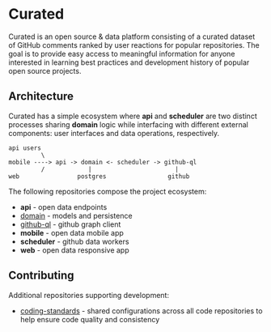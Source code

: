 # Curated

Curated is an open source & data platform consisting of a curated dataset of GitHub comments ranked by user reactions for popular repositories. The goal is to provide easy access to meaningful information for anyone interested in learning best practices and development history of popular open source projects.

## Architecture

Curated has a simple ecosystem where **api** and **scheduler** are two distinct processes sharing **domain** logic while interfacing with different external components: user interfaces and data operations, respectively.

```
api users
         \
mobile ----> api -> domain <- scheduler -> github-ql
         /            |                       |
web                postgres                 github
```

The following repositories compose the project ecosystem:

* **api** - open data endpoints
* [domain](https://github.com/curated/domain) - models and persistence
* [github-ql](https://github.com/curated/github-ql) - github graph client
* **mobile** - open data mobile app
* **scheduler** - github data workers
* **web** - open data responsive app

## Contributing

Additional repositories supporting development:

* [coding-standards](https://github.com/curated/coding-standards) - shared configurations across all code repositories to help ensure code quality and consistency
